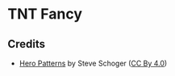 # TNT Fancy

## Credits

- [Hero Patterns](https://heropatterns.com/) by Steve Schoger ([CC By 4.0](https://creativecommons.org/licenses/by/4.0/))
